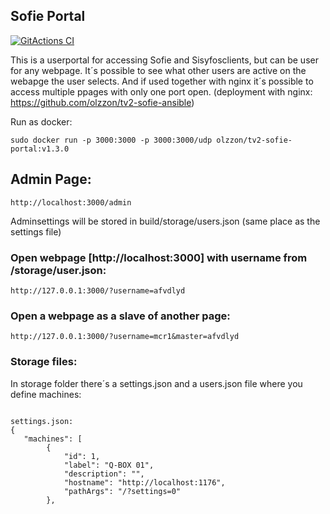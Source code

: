 ## Sofie Portal 

[![GitActions CI](https://github.com/tv2/sofie-portal/actions/workflows/deploy-image.yaml/badge.svg)](https://github.com/tv2/sofie-portal/actions/workflows/deploy-image.yaml)

This is a userportal for accessing Sofie and Sisyfosclients, but can be user for any webpage.
It´s possible to see what other users are active on the webapge the user selects. And if used together with nginx it´s possible to access multiple ppages with only one port open. 
(deployment with nginx: https://github.com/olzzon/tv2-sofie-ansible)


Run as docker:
```
sudo docker run -p 3000:3000 -p 3000:3000/udp olzzon/tv2-sofie-portal:v1.3.0
```

## Admin Page:

```
http://localhost:3000/admin
```
Adminsettings will be stored in build/storage/users.json (same place as the settings file)
 
### Open webpage [http://localhost:3000] with username from /storage/user.json:
```
http://127.0.0.1:3000/?username=afvdlyd
```

### Open a webpage as a slave of another page:
```
http://127.0.0.1:3000/?username=mcr1&master=afvdlyd
```


### Storage files:

In storage folder there´s a settings.json and a users.json file where you define machines:
```

settings.json:
{
   "machines": [
        {
            "id": 1,
            "label": "Q-BOX 01",
            "description": "",
            "hostname": "http://localhost:1176",
            "pathArgs": "/?settings=0"
        },
```
